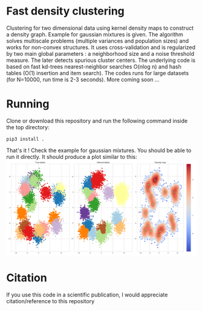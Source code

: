 # Fast density clustering
Clustering for two dimensional data using kernel density maps to construct a density graph. Example for gaussian mixtures is given.
The algorithm solves multiscale problems (multiple variances and population sizes) and works for non-convex structures. It uses cross-validation and is regularized by two main global parameters : a neighborhood
size and a noise threshold measure. The later detects spurious cluster centers. The underlying code is based on fast kd-trees nearest-neighbor searches
O(nlog n) and hash tables (O(1) insertion and item search). The codes runs for large datasets (for N=10000, run time is 2-3 seconds). More coming soon ...

# Running

Clone or download this repository and run the following command inside the top directory:

```
pip3 install .
```

That's it ! Check the example for gaussian mixtures. You should be able to run it directly. It
should produce a plot similar to this: ![alt tag](https://github.com/alexandreday/fast_density_clustering/blob/master/example/result.png)

# Citation

If you use this code in a scientific publication, I would appreciate citation/reference to this repository
